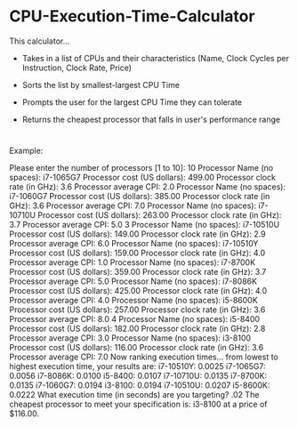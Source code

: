 # CPU-Execution-Time-Calculator

This calculator...  

- Takes in a list of CPUs and their characteristics (Name, Clock Cycles per Instruction, Clock Rate, Price)  

- Sorts the list by smallest-largest CPU Time  

- Prompts the user for the largest CPU Time they can tolerate  

- Returns the cheapest processor that falls in user's performance range
#
Example:

Please enter the number of processors [1 to 10]:
10
Processor Name (no spaces):
i7-1065G7
Processor cost (US dollars):
499.00
Processor clock rate (in GHz):
3.6
Processor average CPI:
2.0
Processor Name (no spaces):
i7-1060G7
Processor cost (US dollars):
385.00
Processor clock rate (in GHz):
3.6
Processor average CPI:
7.0
Processor Name (no spaces):
i7-10710U
Processor cost (US dollars):
263.00
Processor clock rate (in GHz):
3.7
Processor average CPI:
5.0
3
Processor Name (no spaces):
i7-10510U
Processor cost (US dollars):
149.00
Processor clock rate (in GHz):
2.9
Processor average CPI:
6.0
Processor Name (no spaces):
i7-10510Y
Processor cost (US dollars):
159.00
Processor clock rate (in GHz):
4.0
Processor average CPI:
1.0
Processor Name (no spaces):
i7-8700K
Processor cost (US dollars):
359.00
Processor clock rate (in GHz):
3.7
Processor average CPI:
5.0
Processor Name (no spaces):
i7-8086K
Processor cost (US dollars):
425.00
Processor clock rate (in GHz):
4.0
Processor average CPI:
4.0
Processor Name (no spaces):
i5-8600K
Processor cost (US dollars):
257.00
Processor clock rate (in GHz):
3.6
Processor average CPI:
8.0
4
Processor Name (no spaces):
i5-8400
Processor cost (US dollars):
182.00
Processor clock rate (in GHz):
2.8
Processor average CPI:
3.0
Processor Name (no spaces):
i3-8100
Processor cost (US dollars):
116.00
Processor clock rate (in GHz):
3.6
Processor average CPI:
7.0
Now ranking execution times... from lowest to highest execution time, your results are:
i7-10510Y: 0.0025
i7-1065G7: 0.0056
i7-8086K: 0.0100
i5-8400: 0.0107
i7-10710U: 0.0135
i7-8700K: 0.0135
i7-1060G7: 0.0194
i3-8100: 0.0194
i7-10510U: 0.0207
i5-8600K: 0.0222
What execution time (in seconds) are you targeting?
.02
The cheapest processor to meet your specification is: i3-8100 at a price of $116.00.
